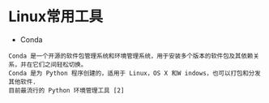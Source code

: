 # Linux常用工具

- Conda  
```
Conda 是一个开源的软件包管理系统和环境管理系统，用于安装多个版本的软件包及其依赖关系，并在它们之间轻松切换。  
Conda 是为 Python 程序创建的，适用于 Linux，OS X 和W indows，也可以打包和分发其他软件.  
目前最流行的 Python 环境管理工具 [2]  
```
